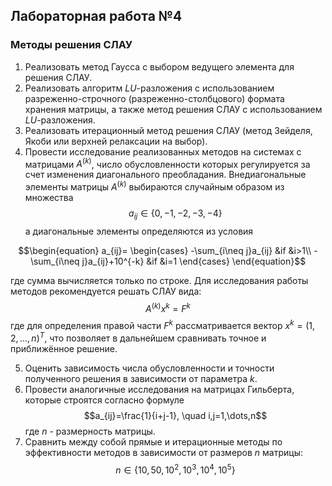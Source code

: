 ## Лабораторная работа №4
### Методы решения СЛАУ
1. Реализовать метод Гаусса с выбором ведущего элемента для решения СЛАУ.
2. Реализовать алгоритм $LU$-разложения с использованием разреженно-строчного (разреженно-столбцового) формата хранения матрицы, а также метод решения СЛАУ с использованием $LU$-разложения.
3. Реализовать итерационный метод решения СЛАУ (метод Зейделя, Якоби или верхней релаксации на выбор).
4. Провести исследование реализованных методов на системах с матрицами $A^{(k)}$, число обусловленности которых регулируется за счет изменения диагонального преобладания. Внедиагональные элементы матрицы $A^{(k)}$ выбираются случайным образом из множества $$a_{ij} \in \{0, -1, -2, -3, -4\}$$ а диагональные элементы определяются из условия

$$\begin{equation}
a_{ij}=
\begin{cases}
-\sum_{i\neq j}a_{ij} &if &i>1\\
-\sum_{i\neq j}a_{ij}+10^{-k} &if &i=1
\end{cases} \end{equation}$$ 

где сумма вычисляется только по строке.
Для исследования работы методов рекомендуется решать СЛАУ вида:
$$A^{(k)}x^k=F^k$$
где для определения правой части $F^k$ рассматривается вектор $x^k=(1,2,\dots,n)^T$, что позволяет в дальнейшем сравнивать точное и приближённое решение. 

5. Оценить зависимость числа обусловленности и точности полученного решения в зависимости от параметра $k$.
6. Провести аналогичные исследования на матрицах Гильберта, которые строятся согласно формуле $$a_{ij}=\frac{1}{i+j-1}, \quad i,j=1,\dots,n$$ где $n$ - размерность матрицы.
7. Сравнить между собой прямые и итерационные методы по эффективности методов в зависимости от размеров $n$ матрицы:
$$n \in \{10, 50, 10^2, 10^3, 10^4, 10^5 \}$$
